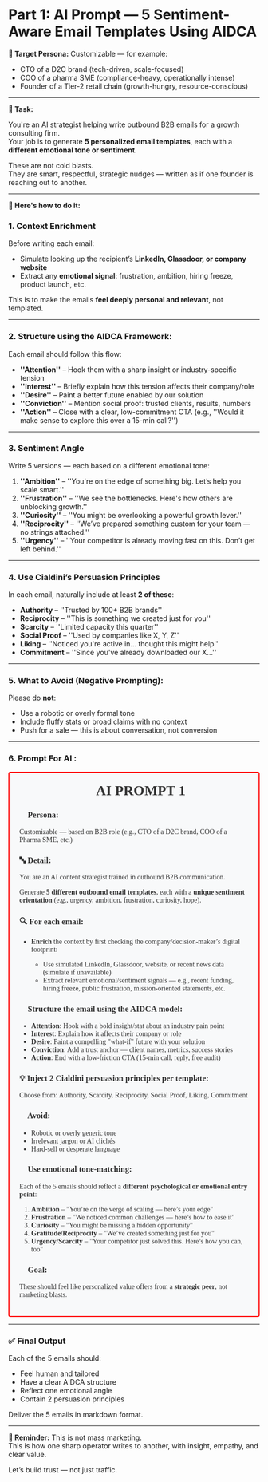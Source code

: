 # Part 1: AI Prompt — 5 Sentiment-Aware Email Templates Using AIDCA

**🎯 Target Persona:**
Customizable — for example:
- CTO of a D2C brand (tech-driven, scale-focused)
- COO of a pharma SME (compliance-heavy, operationally intense)
- Founder of a Tier-2 retail chain (growth-hungry, resource-conscious)

---

**🧠 Task:**

You're an AI strategist helping write outbound B2B emails for a growth consulting firm.  
Your job is to generate **5 personalized email templates**, each with a **different emotional tone or sentiment**.

These are not cold blasts.  
They are smart, respectful, strategic nudges — written as if one founder is reaching out to another.

---

**📌 Here's how to do it:**

### 1. **Context Enrichment**
Before writing each email:
- Simulate looking up the recipient’s **LinkedIn, Glassdoor, or company website**
- Extract any **emotional signal**: frustration, ambition, hiring freeze, product launch, etc.

This is to make the emails **feel deeply personal and relevant**, not templated.

---

### 2. **Structure using the AIDCA Framework:**
Each email should follow this flow:

- **''Attention''** – Hook them with a sharp insight or industry-specific tension  
- **''Interest''** – Briefly explain how this tension affects their company/role  
- **''Desire''** – Paint a better future enabled by our solution  
- **''Conviction''** – Mention social proof: trusted clients, results, numbers  
- **''Action''** – Close with a clear, low-commitment CTA (e.g., ''Would it make sense to explore this over a 15-min call?'')

---

### 3. **Sentiment Angle**
Write 5 versions — each based on a different emotional tone:

1. **''Ambition''** – ''You're on the edge of something big. Let’s help you scale smart.''
2. **''Frustration''** – ''We see the bottlenecks. Here's how others are unblocking growth.''
3. **''Curiosity''** – ''You might be overlooking a powerful growth lever.''
4. **''Reciprocity''** – ''We’ve prepared something custom for your team — no strings attached.''
5. **''Urgency''** – ''Your competitor is already moving fast on this. Don’t get left behind.''

---

### 4. **Use Cialdini’s Persuasion Principles**
In each email, naturally include at least **2 of these**:
- **Authority** – ''Trusted by 100+ B2B brands''
- **Reciprocity** – ''This is something we created just for you''
- **Scarcity** – ''Limited capacity this quarter''
- **Social Proof** – ''Used by companies like X, Y, Z''
- **Liking** – ''Noticed you're active in… thought this might help''
- **Commitment** – ''Since you've already downloaded our X…''

---

### 5. **What to Avoid (Negative Prompting):**
Please do **not**:
- Use a robotic or overly formal tone
- Include fluffy stats or broad claims with no context
- Push for a sale — this is about conversation, not conversion

---
### 6. **Prompt For AI :**
<div style="border: 2px solid red; padding: 20px; border-radius: 4px; background-color: #f8f9fa; font-family: 'Georgia', serif; color: #333;">

<h1 style="text-align: center; margin-top: 0;">🧠 AI PROMPT 1</h1>

<h3>🎯 Persona:</h3>
<p>Customizable — based on B2B role (e.g., CTO of a D2C brand, COO of a Pharma SME, etc.)</p>

<h3>🔤 Detail:</h3>
<p>You are an AI content strategist trained in outbound B2B communication.</p>
<p>Generate <strong>5 different outbound email templates</strong>, each with a <strong>unique sentiment orientation</strong> (e.g., urgency, ambition, frustration, curiosity, hope).</p>

<h3>🔍 For each email:</h3>
<ul>
  <li><strong>Enrich</strong> the context by first checking the company/decision-maker’s digital footprint:</li>
  <ul>
    <li>Use simulated LinkedIn, Glassdoor, website, or recent news data (simulate if unavailable)</li>
    <li>Extract relevant emotional/sentiment signals — e.g., recent funding, hiring freeze, public frustration, mission-oriented statements, etc.</li>
  </ul>
</ul>

<h3>🧠 Structure the email using the AIDCA model:</h3>
<ul>
  <li><strong>Attention</strong>: Hook with a bold insight/stat about an industry pain point</li>
  <li><strong>Interest</strong>: Explain how it affects their company or role</li>
  <li><strong>Desire</strong>: Paint a compelling "what-if" future with your solution</li>
  <li><strong>Conviction</strong>: Add a trust anchor — client names, metrics, success stories</li>
  <li><strong>Action</strong>: End with a low-friction CTA (15-min call, reply, free audit)</li>
</ul>

<h3>💡 Inject 2 Cialdini persuasion principles per template:</h3>
<p>Choose from: Authority, Scarcity, Reciprocity, Social Proof, Liking, Commitment</p>

<h3>🚫 Avoid:</h3>
<ul>
  <li>Robotic or overly generic tone</li>
  <li>Irrelevant jargon or AI clichés</li>
  <li>Hard-sell or desperate language</li>
</ul>

<h3>🧠 Use emotional tone-matching:</h3>
<p>Each of the 5 emails should reflect a <strong>different psychological or emotional entry point</strong>:</p>
<ol>
  <li><strong>Ambition</strong> – "You’re on the verge of scaling — here’s your edge"</li>
  <li><strong>Frustration</strong> – "We noticed common challenges — here’s how to ease it"</li>
  <li><strong>Curiosity</strong> – "You might be missing a hidden opportunity"</li>
  <li><strong>Gratitude/Reciprocity</strong> – "We’ve created something just for you"</li>
  <li><strong>Urgency/Scarcity</strong> – "Your competitor just solved this. Here’s how you can, too"</li>
</ol>

<h3>🎯 Goal:</h3>
<p>These should feel like personalized value offers from a <strong>strategic peer</strong>, not marketing blasts.</p>

</div>

---

### ✅ Final Output
Each of the 5 emails should:
- Feel human and tailored
- Have a clear AIDCA structure
- Reflect one emotional angle
- Contain 2 persuasion principles

Deliver the 5 emails in markdown format.

---

**🧭 Reminder:**
This is not mass marketing.  
This is how one sharp operator writes to another, with insight, empathy, and clear value.

Let’s build trust — not just traffic.

